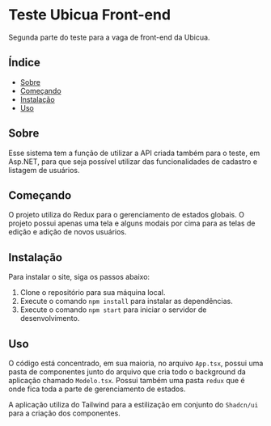 
# Teste Ubicua Front-end

Segunda parte do teste para a vaga de front-end da Ubicua.

## Índice

- [Sobre](#sobre)
- [Começando](#começando)
- [Instalação](#instalação)
- [Uso](#uso)

## Sobre

Esse sistema tem a função de utilizar a API criada também para o teste, em Asp.NET, para que seja possível utilizar das funcionalidades de cadastro e listagem de usuários.

## Começando

O projeto utiliza do Redux para o gerenciamento de estados globais. O projeto possui apenas uma tela e alguns modais por cima para as telas de edição e adição de novos usuários.

## Instalação

Para instalar o site, siga os passos abaixo:

1. Clone o repositório para sua máquina local.
2. Execute o comando `npm install` para instalar as dependências.
3. Execute o comando `npm start` para iniciar o servidor de desenvolvimento.

## Uso

O código está concentrado, em sua maioria, no arquivo `App.tsx`, possui uma pasta de componentes junto do arquivo que cria todo o background da aplicação chamado `Modelo.tsx`. Possui também uma pasta `redux` que é onde fica toda a parte de gerenciamento de estados.

A aplicação utiliza do Tailwind para a estilização em conjunto do `Shadcn/ui` para a criação dos componentes.

